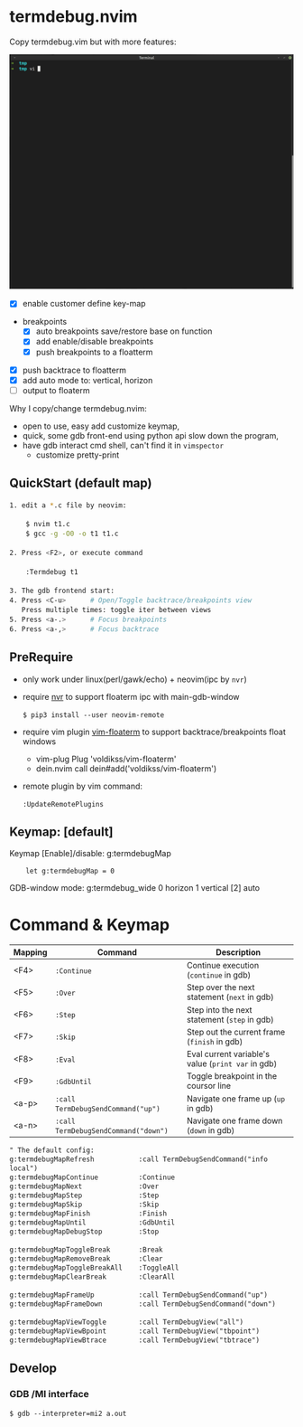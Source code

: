 termdebug.nvim
==============
Copy termdebug.vim but with more features:

[![screen](./screen.gif)](#features)

- [x] enable customer define key-map
- breakpoints
  - [x] auto breakpoints save/restore base on function
  - [x] add enable/disable breakpoints
  - [x] push breakpoints to a floatterm
- [x] push backtrace to floatterm
- [x] add auto mode to: vertical, horizon
- [ ] output to floaterm

Why I copy/change termdebug.nvim:
- open to use, easy add customize keymap,
- quick, some gdb front-end using python api slow down the program,
- have gdb interact cmd shell, can't find it in `vimspector`
  - customize pretty-print

## QuickStart (default map)
```sh
1. edit a *.c file by neovim:

	$ nvim t1.c
	$ gcc -g -O0 -o t1 t1.c

2. Press <F2>, or execute command

	:Termdebug t1

3. The gdb frontend start:
4. Press <C-u>		# Open/Toggle backtrace/breakpoints view
   Press multiple times: toggle iter between views
5. Press <a-.>		# Focus breakpoints
6. Press <a-,>		# Focus backtrace
```

## PreRequire

- only work under linux(perl/gawk/echo) + neovim(ipc by `nvr`)
- require [nvr](https://github.com/mhinz/neovim-remote) to support floaterm ipc with main-gdb-window

	`$ pip3 install --user neovim-remote`
- require vim plugin [vim-floaterm](https://github.com/voldikss/vim-floaterm) to support backtrace/breakpoints float windows
	* vim-plug
		Plug 'voldikss/vim-floaterm'
	* dein.nvim
		call dein#add('voldikss/vim-floaterm')	
- remote plugin by vim command:

	`:UpdateRemotePlugins`

## Keymap: [default]

Keymap [Enable]/disable:  g:termdebugMap
```vim
	let g:termdebugMap = 0
```
GDB-window mode:  g:termdebug_wide
	 0   horizon
	 1   vertical
	[2]  auto


# Command & Keymap

| Mapping          | Command                              | Description                                                          |
|------------------|--------------------------------------|----------------------------------------------------------------------|
| &lt;F4&gt;       | `:Continue`                          | Continue execution (`continue` in gdb)                               |
| &lt;F5&gt;       | `:Over`                              | Step over the next statement (`next` in gdb)                         |
| &lt;F6&gt;       | `:Step`                              | Step into the next statement (`step` in gdb)                         |
| &lt;F7&gt;       | `:Skip`                              | Step out the current frame (`finish` in gdb)                         |
| &lt;F8&gt;       | `:Eval`                              | Eval current variable's value (`print var` in gdb)                   |
| &lt;F9&gt;       | `:GdbUntil`                          | Toggle breakpoint in the coursor line                                |
| &lt;a-p&gt;      | `:call TermDebugSendCommand("up")`   | Navigate one frame up (`up` in gdb)                                  |
| &lt;a-n&gt;      | `:call TermDebugSendCommand("down")` | Navigate one frame down (`down` in gdb)                              |

```vim
" The default config:
g:termdebugMapRefresh           :call TermDebugSendCommand("info local")
g:termdebugMapContinue          :Continue
g:termdebugMapNext              :Over
g:termdebugMapStep              :Step
g:termdebugMapSkip              :Skip
g:termdebugMapFinish            :Finish
g:termdebugMapUntil             :GdbUntil
g:termdebugMapDebugStop         :Stop

g:termdebugMapToggleBreak       :Break
g:termdebugMapRemoveBreak       :Clear
g:termdebugMapToggleBreakAll    :ToggleAll
g:termdebugMapClearBreak        :ClearAll

g:termdebugMapFrameUp           :call TermDebugSendCommand("up")
g:termdebugMapFrameDown         :call TermDebugSendCommand("down")

g:termdebugMapViewToggle        :call TermDebugView("all")
g:termdebugMapViewBpoint        :call TermDebugView("tbpoint")
g:termdebugMapViewBtrace        :call TermDebugView("tbtrace")
```

## Develop

### GDB /MI interface

	$ gdb --interpreter=mi2 a.out

